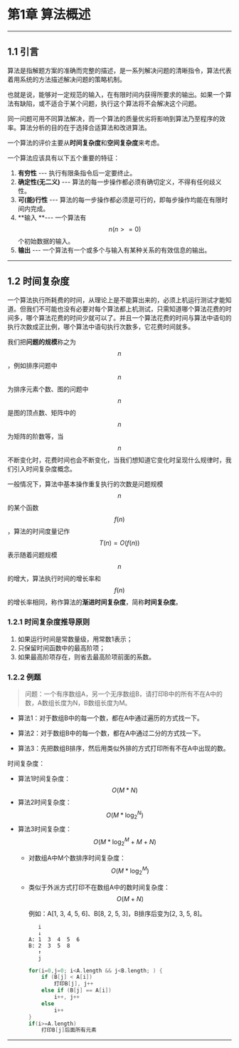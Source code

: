 # 第1章 算法概述

---

## 1.1 引言

算法是指解题方案的准确而完整的描述，是一系列解决问题的清晰指令，算法代表着用系统的方法描述解决问题的策略机制。

也就是说，能够对一定规范的输入，在有限时间内获得所要求的输出。如果一个算法有缺陷，或不适合于某个问题，执行这个算法将不会解决这个问题。

同一问题可用不同算法解决，而一个算法的质量优劣将影响到算法乃至程序的效率。算法分析的目的在于选择合适算法和改进算法。

一个算法的评价主要从**时间复杂度**和**空间复杂度**来考虑。

一个算法应该具有以下五个重要的特征：

1. **有穷性** --- 执行有限条指令后一定要终止。
2. **确定性(无二义)** --- 算法的每一步操作都必须有确切定义，不得有任何歧义性。
3. **可(能)行性** --- 算法的每一步操作都必须是可行的，即每步操作均能在有限时间内完成。
4. **输入 **--- 一个算法有$$n(n>=0)$$个初始数据的输入。
5. **输出** --- 一个算法有一个或多个与输入有某种关系的有效信息的输出。

---

## 1.2 时间复杂度

一个算法执行所耗费的时间，从理论上是不能算出来的，必须上机运行测试才能知道。但我们不可能也没有必要对每个算法都上机测试，只需知道哪个算法花费的时间多，哪个算法花费的时间少就可以了。并且一个算法花费的时间与算法中语句的执行次数成正比例，哪个算法中语句执行次数多，它花费时间就多。

我们把**问题的规模**称之为  $$n$$ ，例如排序问题中 $$n$$ 为排序元素个数、图的问题中 $$n$$ 是图的顶点数、矩阵中的 $$n$$ 为矩阵的阶数等，当 $$n$$ 不断变化时，花费时间也会不断变化，当我们想知道它变化时呈现什么规律时，我们引入时间复杂度概念。 

一般情况下，算法中基本操作重复执行的次数是问题规模 $$n$$ 的某个函数$$f(n)$$，算法的时间度量记作
$$
T(n) = O(f(n))
$$
表示随着问题规模 $$n$$ 的增大，算法执行时间的增长率和 $$f(n)$$ 的增长率相同，称作算法的**渐进时间复杂度**，简称**时间复杂度**。

### 1.2.1 时间复杂度推导原则

1. 如果运行时间是常数量级，用常数1表示；
2. 只保留时间函数中的最高阶项；
3. 如果最高阶项存在，则省去最高阶项前面的系数。

### 1.2.2 例题

> 问题：一个有序数组A，另一个无序数组B，请打印B中的所有不在A中的数，A数组长度为N，B数组长度为M。

- 算法1：对于数组B中的每一个数，都在A中通过遍历的方式找一下。

- 算法2：对于数组B中的每一个数，都在A中通过二分的方式找一下。

- 算法3：先把数组B排序，然后用类似外排的方式打印所有不在A中出现的数。

时间复杂度：

- 算法1时间复杂度：$$O(M*N)$$
- 算法2时间复杂度：$$O(M*\log_2^N)$$
- 算法3时间复杂度：$$O(M*\log_2^M + M + N)$$
  - 对数组A中M个数排序时间复杂度：$$O(M*\log_2^M)$$

  - 类似于外派方式打印不在数组A中的数时间复杂度：$$O(M+N)$$

    例如：A[1, 3, 4, 5, 6]、B[8, 2, 5, 3]，B排序后变为[2, 3, 5, 8]。

    ```
       i
       ↓
    A: 1  3  4  5  6
    B: 2  3  5  8
       ↑
       j
    ```
    ```c++
    for(i=0,j=0; i<A.length && j<B.length; ) {
        if (B[j] < A[i])
        	打印B[j], j++
        else if (B[j] == A[i])
        	i++, j++
        else
        	i++
    }
    if(i>=A.length)
        打印B[j]后面所有元素
    ```

---


